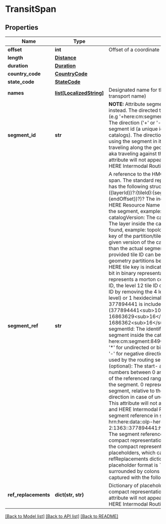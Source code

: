 # TransitSpan

## Properties
Name | Type | Description | Notes
------------ | ------------- | ------------- | -------------
**offset** | **int** | Offset of a coordinate in the section&#x27;s polyline.  | [optional] 
**length** | [**Distance**](Distance.md) |  | [optional] 
**duration** | [**Duration**](Duration.md) |  | [optional] 
**country_code** | [**CountryCode**](CountryCode.md) |  | [optional] 
**state_code** | [**StateCode**](StateCode.md) |  | [optional] 
**names** | [**list[LocalizedString]**](LocalizedString.md) | Designated name for the span (e.g. a street name or a transport name) | [optional] 
**segment_id** | **str** | **NOTE:** Attribute segmentId is deprecated. Use segmentRef instead.  The directed topology segment id including prefix (e.g &#x27;+here:cm:segment:&#x27;).  The id consists of two parts. * The direction (&#x27;+&#x27; or &#x27;-&#x27;) * followed by the topology segment id (a unique identifier within the HERE platform catalogs).  The direction specifies whether the route is using the segment in its canonical direction (&#x27;+&#x27; aka traveling along the geometry&#x27;s direction), or against it (&#x27;-&#x27; aka traveling against the geometry&#x27;s direction).  This attribute will not appear for HERE Public Transit v8 and HERE Intermodal Routing v8 requests  | [optional] 
**segment_ref** | **str** | A reference to the HMC topology segment used in this span.  The standard representation of a segment reference has the following structure: {catalogHrn}:{catalogVersion}:({layerId})?:{tileId}:{segmentId}(#{direction}({startOffset}..{endOffset})?)?  The individual parts are: * catalogHrn: The HERE Resource Name that identifies the source catalog of the segment, example: hrn:here:data::olp-here:rib-2 * catalogVersion: The catalog version * layerId (optional): The layer inside the catalog where the segment can be found, example: topology-geometry * tileId: The HERE tile key of the partition/tile where the segment is located in the given version of the catalog. This can be on a lower level than the actual segment is stored at (for example, the provided tile ID can be on level 14, despite topology-geometry partitions being tiled at level 12). The level of a HERE tile key is indicated by the position of the highest set bit in binary representation. Since the HERE tile key represents a morton code of the x and y portion of the Tile ID, the level 12 tile ID can be retrieved from the level 14 tile ID by removing the 4 least significant bits (or 2 bits per level) or 1 hexidecimal digit. For example, the level 14 tile 377894441 is included in the level 12 tile 23618402 (377894441&lt;sub&gt;10&lt;/sub&gt; &#x3D; 16863629&lt;sub&gt;16&lt;/sub&gt; &amp;rightarrow; 1686362&lt;sub&gt;16&lt;/sub&gt; &#x3D; 23618402&lt;sub&gt;10&lt;/sub&gt;) * segmentId: The identifier of the referenced topology segment inside the catalog, example: here:cm:segment:84905195 * direction (optional): Either &#x27;*&#x27; for undirected or bidirectional, &#x27;+&#x27; for positive direction, &#x27;-&#x27; for negative direction, or &#x27;?&#x27; for unknown direction (not used by the routing service) * startOffset/endOffset (optional): The start- and end offset are non-negative numbers between 0 and 1, representing the start and end of the referenced range using a proportion of the length of the segment. 0 represents the start and 1 the end of the segment, relative to the indicated direction (or positive direction in case of undirected segments). Example: 0.7..1  This attribute will not appear for HERE Public Transit v8 and HERE Intermodal Routing v8 requests  Example of a segment reference in standard representation: hrn:here:data::olp-here:rib-2:1363::377894441:here:cm:segment:84905195#+0.7..1  The segment references can also be provided in a compact representation, to reduce the response size. In the compact representation, some parts are replaced by placeholders, which can be resolved using the refReplacements dictionary in the parent section. The placeholder format is &#x60;&#x60;&#x60;\\$\\d+&#x60;&#x60;&#x60; and needs to be surrounded by colons or string start/end. It can be captured with the following regular expression: &#x60;&#x60;&#x60;(^|:)\\$\\d+(:|$)/&#x60;&#x60;&#x60; .  Example of the segment reference previously mentioned in compact representation: $0:377894441:$1:84905195#+0.7..1 With the corresponding refReplacements: \&quot;refReplacements\&quot;: {   \&quot;0\&quot;: \&quot;hrn:here:data::olp-here:rib-2:1363:\&quot;,   \&quot;1\&quot;: \&quot;here:cm:segment\&quot; }  | [optional] 
**ref_replacements** | **dict(str, str)** | Dictionary of placeholders to replacement strings for the compact representation of map entity references.  This attribute will not appear for HERE Public Transit v8 and HERE Intermodal Routing v8 requests  | [optional] 

[[Back to Model list]](../README.md#documentation-for-models) [[Back to API list]](../README.md#documentation-for-api-endpoints) [[Back to README]](../README.md)

